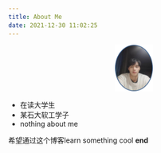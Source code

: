 ```yaml
---
title: About Me
date: 2021-12-30 11:02:25
---
```

<center>
    <img src="/images/mine01.png" width="15%" height="15%" />
    </center>

* 在读大学生    
* 某石大软工学子
* nothing about me

希望通过这个博客learn something cool
 **end**


